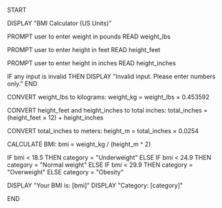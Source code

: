 START

DISPLAY "BMI Calculator (US Units)"

PROMPT user to enter weight in pounds
READ weight_lbs

PROMPT user to enter height in feet
READ height_feet

PROMPT user to enter height in inches
READ height_inches

IF any input is invalid THEN
    DISPLAY "Invalid input. Please enter numbers only."
    END

CONVERT weight_lbs to kilograms:
    weight_kg = weight_lbs × 0.453592

CONVERT height_feet and height_inches to total inches:
    total_inches = (height_feet × 12) + height_inches

CONVERT total_inches to meters:
    height_m = total_inches × 0.0254

CALCULATE BMI:
    bmi = weight_kg / (height_m ^ 2)

IF bmi < 18.5 THEN
    category = "Underweight"
ELSE IF bmi < 24.9 THEN
    category = "Normal weight"
ELSE IF bmi < 29.9 THEN
    category = "Overweight"
ELSE
    category = "Obesity"

DISPLAY "Your BMI is: [bmi]"
DISPLAY "Category: [category]"

END

